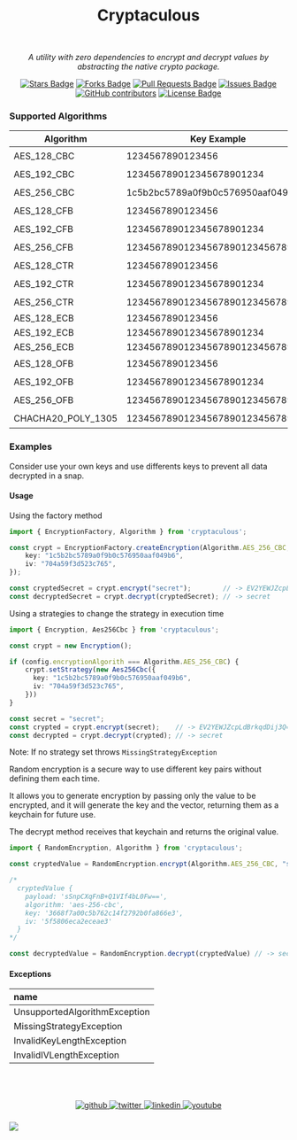 <h1 align="center">Cryptaculous</h1>

<div align="center">
<br>

<i>A utility with zero dependencies to encrypt and decrypt values ​​by abstracting the native crypto package.</i>

<a href="https://github.com/fdorantesm/cryptaculous/stargazers"><img src="https://img.shields.io/github/stars/fdorantesm/cryptaculous" alt="Stars Badge"/></a>
<a href="https://github.com/fdorantesm/cryptaculous/network/members"><img src="https://img.shields.io/github/forks/fdorantesm/cryptaculous" alt="Forks Badge"/></a>
<a href="https://github.com/fdorantesm/cryptaculous/pulls"><img src="https://img.shields.io/github/issues-pr/fdorantesm/cryptaculous?color=cyan" alt="Pull Requests Badge"/></a>
<a href="https://github.com/fdorantesm/cryptaculous/issues"><img src="https://img.shields.io/github/issues/fdorantesm/cryptaculous?color=red" alt="Issues Badge"/></a>
<a href="https://github.com/fdorantesm/cryptaculous/graphs/contributors"><img alt="GitHub contributors" src="https://img.shields.io/github/contributors/fdorantesm/cryptaculous"></a>
<a href="https://github.com/fdorantesm/cryptaculous/blob/master/LICENSE"><img src="https://img.shields.io/github/license/fdorantesm/cryptaculous?color=2b9348" alt="License Badge"/></a>
</div>

### Supported Algorithms

| Algorithm | Key Example | IV Example | Secure |
|-------------|----------------------------------|------------------|--------|
| AES_128_CBC        | 1234567890123456                 | 1234567890123456 | 🟢 Yes |
| AES_192_CBC        | 123456789012345678901234         | 1234567890123456 | 🟢 Yes |
| AES_256_CBC        | 1c5b2bc5789a0f9b0c576950aaf049b6 | 704a59f3d523c765 | 🟢 Yes |
| AES_128_CFB        | 1234567890123456                 | 1234567890123456 | 🟢 Yes |
| AES_192_CFB        | 123456789012345678901234         | 1234567890123456 | 🟢 Yes |
| AES_256_CFB        | 12345678901234567890123456789012 | 1234567890123456 | 🟢 Yes |
| AES_128_CTR        | 1234567890123456                 | 1234567890123456 | 🟢 Yes |
| AES_192_CTR        | 123456789012345678901234         | 1234567890123456 | 🟢 Yes |
| AES_256_CTR        | 12345678901234567890123456789012 | 1234567890123456 | 🟢 Yes |
| AES_128_ECB        | 1234567890123456                 |                  | 🔴 No  |
| AES_192_ECB        | 123456789012345678901234         |                  | 🔴 No  |
| AES_256_ECB        | 12345678901234567890123456789012 |                  | 🔴 No  |
| AES_128_OFB        | 1234567890123456                 | 1234567890123456 | 🟢 Yes |
| AES_192_OFB        | 123456789012345678901234         | 1234567890123456 | 🟢 Yes |
| AES_256_OFB        | 12345678901234567890123456789012 | 1234567890123456 | 🟢 Yes |
| CHACHA20_POLY_1305 | 12345678901234567890123456789012 | 123456789012     | 🟢 Yes |

### Examples

Consider use your own keys and use differents keys to prevent all data decrypted in a snap.

#### Usage

Using the factory method

```ts
import { EncryptionFactory, Algorithm } from 'cryptaculous';

const crypt = EncryptionFactory.createEncryption(Algorithm.AES_256_CBC, {
    key: "1c5b2bc5789a0f9b0c576950aaf049b6",
    iv: "704a59f3d523c765",
});

const cryptedSecret = crypt.encrypt("secret");        // -> EV2YEWJZcpLdBrkqdDij3Q==
const decryptedSecret = crypt.decrypt(cryptedSecret); // -> secret
```

Using a strategies to change the strategy in execution time

```ts
import { Encryption, Aes256Cbc } from 'cryptaculous';

const crypt = new Encryption();

if (config.encryptionAlgorith === Algorithm.AES_256_CBC) {
    crypt.setStrategy(new Aes256Cbc({
      key: "1c5b2bc5789a0f9b0c576950aaf049b6",
      iv: "704a59f3d523c765",
    }))
}

const secret = "secret";
const crypted = crypt.encrypt(secret);    // -> EV2YEWJZcpLdBrkqdDij3Q==
const decrypted = crypt.decrypt(crypted); // -> secret
```

Note: If no strategy set throws `MissingStrategyException`

Random encryption is a secure way to use different key pairs without defining them each time.

It allows you to generate encryption by passing only the value to be encrypted, and it will generate the key and the vector, returning them as a keychain for future use.

The decrypt method receives that keychain and returns the original value.

```ts
import { RandomEncryption, Algorithm } from 'cryptaculous';

const cryptedValue = RandomEncryption.encrypt(Algorithm.AES_256_CBC, "secret");

/*
  cryptedValue {
    payload: 'sSnpCXqFnB+Q1VIf4bL0Fw==',
    algorithm: 'aes-256-cbc',
    key: '3668f7a00c5b762c14f2792b0fa866e3',
    iv: '5f5806eca2eceae3'
  }
*/

const decryptedValue = RandomEncryption.decrypt(cryptedValue) // -> secret
```

#### Exceptions

| name |
|:-|
| UnsupportedAlgorithmException |
| MissingStrategyException |
| InvalidKeyLengthException |
| InvalidIVLengthException |

<br>
<br>
<br>

<div align="center">
    <a href="https://github.com/fdorantesm" target="_blank">
        <img src=https://img.shields.io/badge/github-%2324292e.svg?&style=for-the-badge&logo=github&logoColor=white alt=github style="margin-bottom: 5px;" />
    </a>
    <a href="https://twitter.com/fdorantesm" target="_blank">
        <img src=https://img.shields.io/badge/twitter-%2300acee.svg?&style=for-the-badge&logo=twitter&logoColor=white alt=twitter style="margin-bottom: 5px;" />
    </a>
    <a href="https://linkedin.com/in/fdorantesm" target="_blank">
        <img src=https://img.shields.io/badge/linkedin-%231E77B5.svg?&style=for-the-badge&logo=linkedin&logoColor=white alt=linkedin style="margin-bottom: 5px;" />
    </a>
    <a href="https://www.youtube.com/user/FernandoDorantes" target="_blank">
        <img src=https://img.shields.io/badge/youtube-%23EE4831.svg?&style=for-the-badge&logo=youtube&logoColor=white alt=youtube style="margin-bottom: 5px;" />
    </a>
</div>

<br/>

<div style="align:center;">
    <a href="https://paypal.me/fdorantesm" target="_blank" style="display: inline-block;">
        <img src="https://img.shields.io/badge/Donate-PayPal-blue.svg?style=flat-square&logo=paypal" />
    </a>
</div>  